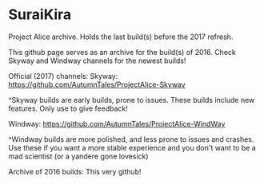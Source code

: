 # SuraiKira
Project Alice archive. Holds the last build(s) before the 2017 refresh.

This github page serves as an archive for the build(s) of 2016. Check Skyway and Windway channels for the newest builds!


Official (2017) channels:
Skyway: https://github.com/AutumnTales/ProjectAlice-Skyway


^Skyway builds are early builds, prone to issues. These builds include new features. Only use to give feedback!

Windway: https://github.com/AutumnTales/ProjectAlice-WindWay

^Windway builds are more polished, and less prone to issues and crashes. Use these if you want a more stable experience and you don't want to be a mad scientist (or a yandere gone lovesick)

Archive of 2016 builds: This very github!
